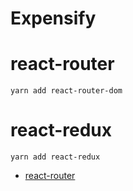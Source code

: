 # Expensify

# react-router

```
yarn add react-router-dom
```

# react-redux

```
yarn add react-redux
```

- [react-router](https://github.com/ReactTraining/react-router)
